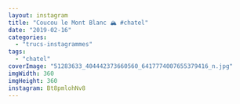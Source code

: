 ```yaml
---
layout: instagram
title: "Coucou le Mont Blanc 🏔 #chatel"
date: "2019-02-16"
categories: 
  - "trucs-instagrammes"
tags: 
  - "chatel"
coverImage: "51283633_404442373660560_6417774007655379416_n.jpg"
imgWidth: 360
imgHeight: 360
instagram: Bt8pmlohNv8
---
```


